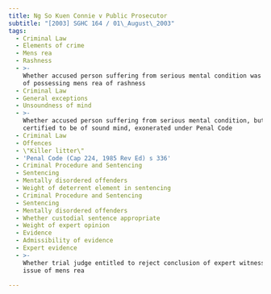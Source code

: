 ```yaml
---
title: Ng So Kuen Connie v Public Prosecutor
subtitle: "[2003] SGHC 164 / 01\_August\_2003"
tags:
  - Criminal Law
  - Elements of crime
  - Mens rea
  - Rashness
  - >-
    Whether accused person suffering from serious mental condition was capable
    of possessing mens rea of rashness
  - Criminal Law
  - General exceptions
  - Unsoundness of mind
  - >-
    Whether accused person suffering from serious mental condition, but
    certified to be of sound mind, exonerated under Penal Code
  - Criminal Law
  - Offences
  - \"Killer litter\"
  - 'Penal Code (Cap 224, 1985 Rev Ed) s 336'
  - Criminal Procedure and Sentencing
  - Sentencing
  - Mentally disordered offenders
  - Weight of deterrent element in sentencing
  - Criminal Procedure and Sentencing
  - Sentencing
  - Mentally disordered offenders
  - Whether custodial sentence appropriate
  - Weight of expert opinion
  - Evidence
  - Admissibility of evidence
  - Expert evidence
  - >-
    Whether trial judge entitled to reject conclusion of expert witnesses on
    issue of mens rea

---
```


